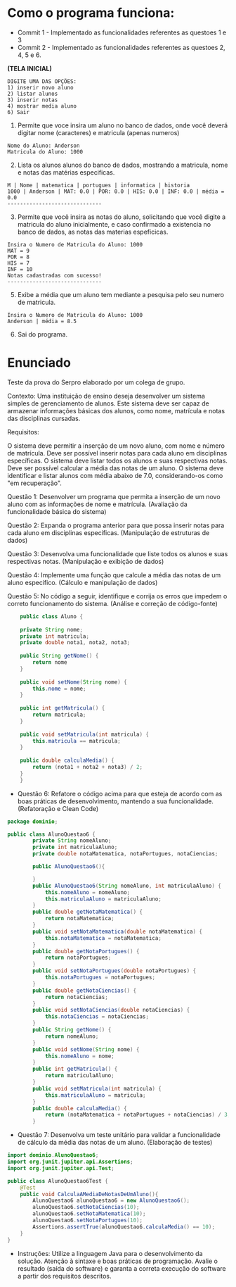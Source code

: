# Como o programa funciona:

* Commit 1 - Implementado as funcionalidades referentes as questoes 1 e 3
* Commit 2 - Implementado as funcionalidades referentes as questoes 2, 4, 5 e 6.


**(TELA INICIAL)**

```
DIGITE UMA DAS OPÇÕES: 
1) inserir novo aluno 
2) listar alunos 
3) inserir notas 
4) mostrar media aluno 
6) Sair
```
1. Permite que voce insira um aluno no banco de dados, onde você deverá digitar nome (caracteres) e matricula (apenas numeros)
```
Nome do Aluno: Anderson
Matricula do Aluno: 1000
```
2. Lista os alunos alunos do banco de dados, mostrando a matricula, nome e notas das matérias especificas.
```
M | Nome | matematica | portugues | informatica | historia
1000 | Anderson | MAT: 0.0 | POR: 0.0 | HIS: 0.0 | INF: 0.0 | média = 0.0
------------------------------
```
3. Permite que você insira as notas do aluno, solicitando que você digite a matricula do aluno inicialmente, e caso confirmado a existencia no banco de dados, as notas das materias espeficicas.
```
Insira o Numero de Matricula do Aluno: 1000
MAT = 9
POR = 8
HIS = 7
INF = 10
Notas cadastradas com sucesso! 
------------------------------
```
5. Exibe a média que um aluno tem mediante a pesquisa pelo seu numero de matricula.
```
Insira o Numero de Matricula do Aluno: 1000
Anderson | média = 8.5
```
6. Sai do programa.

 
# Enunciado
Teste da prova do Serpro elaborado por um colega de grupo.

Contexto: Uma instituição de ensino deseja desenvolver um sistema simples de gerenciamento de alunos. Este sistema deve ser capaz de armazenar informações básicas dos alunos, como nome, matrícula e notas das disciplinas cursadas.

Requisitos:

O sistema deve permitir a inserção de um novo aluno, com nome e número de matrícula.
Deve ser possível inserir notas para cada aluno em disciplinas específicas.
O sistema deve listar todos os alunos e suas respectivas notas.
Deve ser possível calcular a média das notas de um aluno.
O sistema deve identificar e listar alunos com média abaixo de 7.0, considerando-os como "em recuperação".

Questão 1: Desenvolver um programa que permita a inserção de um novo aluno com as informações de nome e matrícula. (Avaliação da funcionalidade básica do sistema)

Questão 2: Expanda o programa anterior para que possa inserir notas para cada aluno em disciplinas específicas. (Manipulação de estruturas de dados)

Questão 3: Desenvolva uma funcionalidade que liste todos os alunos e suas respectivas notas. (Manipulação e exibição de dados)

Questão 4: Implemente uma função que calcule a média das notas de um aluno específico. (Cálculo e manipulação de dados)

Questão 5: No código a seguir, identifique e corrija os erros que impedem o correto funcionamento do sistema. (Análise e correção de código-fonte)

```Java
    public class Aluno {
    
    private String nome;
    private int matricula;
    private double nota1, nota2, nota3;
    
    public String getNome() {
        return nome
    }
    
    public void setNome(String nome) {
        this.nome = nome;
    }
    
    public int getMatricula() {
        return matricula;
    }
    
    public void setMatricula(int matricula) {
        this.matricula == matricula;
    }
    
    public double calculaMedia() {
        return (nota1 + nota2 + nota3) / 2;
    }
    }
```
* Questão 6: Refatore o código acima para que esteja de acordo com as boas práticas de desenvolvimento, mantendo a sua funcionalidade. (Refatoração e Clean Code)
```Java
package dominio;

public class AlunoQuestao6 {
        private String nomeAluno;
        private int matriculaAluno;
        private double notaMatematica, notaPortugues, notaCiencias;

        public AlunoQuestao6(){

        }
        public AlunoQuestao6(String nomeAluno, int matriculaAluno) {
            this.nomeAluno = nomeAluno;
            this.matriculaAluno = matriculaAluno;
        }
        public double getNotaMatematica() {
            return notaMatematica;
        }
        public void setNotaMatematica(double notaMatematica) {
            this.notaMatematica = notaMatematica;
        }
        public double getNotaPortugues() {
            return notaPortugues;
        }
        public void setNotaPortugues(double notaPortugues) {
            this.notaPortugues = notaPortugues;
        }
        public double getNotaCiencias() {
            return notaCiencias;
        }
        public void setNotaCiencias(double notaCiencias) {
            this.notaCiencias = notaCiencias;
        }
        public String getNome() {
            return nomeAluno;
        }
        public void setNome(String nome) {
            this.nomeAluno = nome;
        }
        public int getMatricula() {
            return matriculaAluno;
        }
        public void setMatricula(int matricula) {
            this.matriculaAluno = matricula;
        }
        public double calculaMedia() {
            return (notaMatematica + notaPortugues + notaCiencias) / 3;
        }

```
  
* Questão 7: Desenvolva um teste unitário para validar a funcionalidade de cálculo da média das notas de um aluno. (Elaboração de testes)
```Java
import dominio.AlunoQuestao6;
import org.junit.jupiter.api.Assertions;
import org.junit.jupiter.api.Test;

public class AlunoQuestao6Test {
    @Test
    public void CalculaAMediaDeNotasDeUmAluno(){
        AlunoQuestao6 alunoQuestao6 = new AlunoQuestao6();
        alunoQuestao6.setNotaCiencias(10);
        alunoQuestao6.setNotaMatematica(10);
        alunoQuestao6.setNotaPortugues(10);
        Assertions.assertTrue(alunoQuestao6.calculaMedia() == 10);
    }
}
```
* Instruções:
Utilize a linguagem Java para o desenvolvimento da solução.
Atenção à sintaxe e boas práticas de programação.
Avalie o resultado (saída do software) e garanta a correta execução do software a partir dos requisitos descritos.

